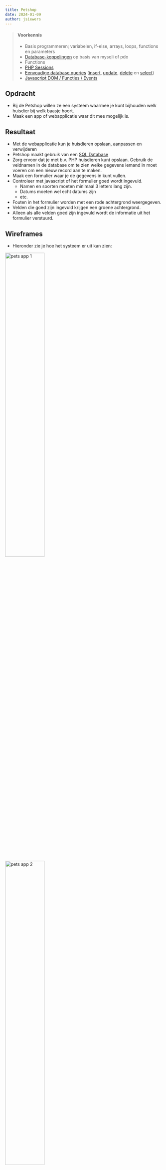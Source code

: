 ```yaml
---
title: Petshop
date: 2024-01-09
author: jsiewers
---
```


> #### Voorkennis
> * Basis programmeren; variabelen, if-else, arrays, loops, functions en parameters
> * [Database-koppelingen](https://phpdelusions.net/pdo) op basis van mysqli of pdo
> * Functions
> * [PHP Sessions](https://www.edutorial.nl/php/sessions/)
> * [Eenvoudige database queries](https://www.edutorial.nl/dbq/eenvoudige-queries/) ([insert](https://www.edutorial.nl/dbq/database-maken/#records-toevoegen), [update](https://www.edutorial.nl/dbq/database-maken/#records-updaten), [delete](https://www.edutorial.nl/dbq/database-maken/#records-verwijderen) en [select](https://www.edutorial.nl/dbq/gegevens-filteren/))
> * [Javascript DOM / Functies / Events](https://www.edutorial.nl/javascript/javascript-en-formulieren/)

## Opdracht
* Bij de Petshop willen ze een systeem waarmee je kunt bijhouden welk huisdier bij welk baasje hoort. 
* Maak een app of webapplicatie waar dit mee mogelijk is.

## Resultaat
* Met de webapplicatie kun je huisdieren opslaan, aanpassen en verwijderen
* Petshop maakt gebruik van een [SQL Database](https://static.edutorial.nl/php2/pets.sql)
* Zorg ervoor dat je met b.v. PHP huisdieren kunt opslaan. Gebruik de veldnamen in de database om te zien welke gegevens iemand in moet voeren om een nieuw record aan te maken.
* Maak een formulier waar je de gegevens in kunt vullen.
* Controleer met javascript of het formulier goed wordt ingevuld.
    * Namen en soorten moeten minimaal 3 letters lang zijn.
    * Datums moeten wel echt datums zijn
    * etc.
* Fouten in het formulier worden met een rode achtergrond weergegeven.
* Velden die goed zijn ingevuld krijgen een groene achtergrond.
* Alleen als alle velden goed zijn ingevuld wordt de informatie uit het formulier verstuurd.

## Wireframes
* Hieronder zie je hoe het systeem er uit kan zien:

<img src="https://static.edutorial.nl/php2/pets/pets1.png" alt="pets app 1" width=50%>
<img src="https://static.edutorial.nl/php2/pets/pets2.png" alt="pets app 2" width=50%>
<img src="https://static.edutorial.nl/php2/pets/pets4.png" alt="pets app 4" width=50%>